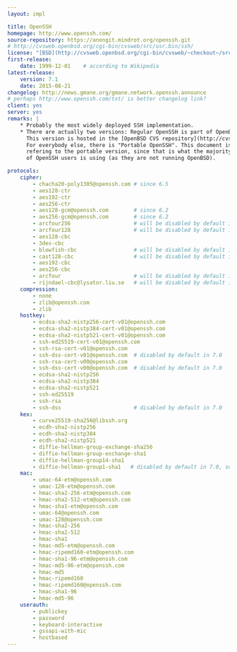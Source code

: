 ```yaml
---
layout: impl

title: OpenSSH
homepage: http://www.openssh.com/
source-repository: https://anongit.mindrot.org/openssh.git
# http://cvsweb.openbsd.org/cgi-bin/cvsweb/src/usr.bin/ssh/
license: "[BSD](http://cvsweb.openbsd.org/cgi-bin/cvsweb/~checkout~/src/usr.bin/ssh/LICENCE)"
first-release:
    date: 1999-12-01    # according to Wikipedia
latest-release:
    version: 7.1
    date: 2015-08-21
changelog: http://news.gmane.org/gmane.network.openssh.announce
# perhaps http://www.openssh.com/txt/ is better changelog link?
client: yes
server: yes
remarks: |
    * Probably the most widely deployed SSH implementation.
    * There are actually two versions: Regular OpenSSH is part of OpenBSD.
      This version is hosted in the [OpenBSD CVS repository](http://cvsweb.openbsd.org/cgi-bin/cvsweb/src/usr.bin/ssh/).
      For everybody else, there is "Portable OpenSSH". This document is
      refering to the portable version, since that is what the majority
      of OpenSSH users is using (as they are not running OpenBSD).

protocols:
    cipher:
        - chacha20-poly1305@openssh.com # since 6.5
        - aes128-ctr
        - aes192-ctr
        - aes256-ctr
        - aes128-gcm@openssh.com        # since 6.2
        - aes256-gcm@openssh.com        # since 6.2
        - arcfour256                    # will be disabled by default in a future version
        - arcfour128                    # will be disabled by default in a future version
        - aes128-cbc
        - 3des-cbc
        - blowfish-cbc                  # will be disabled by default in a future version
        - cast128-cbc                   # will be disabled by default in a future version
        - aes192-cbc
        - aes256-cbc
        - arcfour                       # will be disabled by default in a future version
        - rijndael-cbc@lysator.liu.se   # will be disabled by default in a future version
    compression:
        - none
        - zlib@openssh.com
        - zlib
    hostkey:
        - ecdsa-sha2-nistp256-cert-v01@openssh.com
        - ecdsa-sha2-nistp384-cert-v01@openssh.com
        - ecdsa-sha2-nistp521-cert-v01@openssh.com
        - ssh-ed25519-cert-v01@openssh.com
        - ssh-rsa-cert-v01@openssh.com
        - ssh-dss-cert-v01@openssh.com  # disabled by default in 7.0
        - ssh-rsa-cert-v00@openssh.com
        - ssh-dss-cert-v00@openssh.com  # disabled by default in 7.0
        - ecdsa-sha2-nistp256
        - ecdsa-sha2-nistp384
        - ecdsa-sha2-nistp521
        - ssh-ed25519
        - ssh-rsa
        - ssh-dss                       # disabled by default in 7.0
    kex:
        - curve25519-sha256@libssh.org
        - ecdh-sha2-nistp256
        - ecdh-sha2-nistp384
        - ecdh-sha2-nistp521
        - diffie-hellman-group-exchange-sha256
        - diffie-hellman-group-exchange-sha1
        - diffie-hellman-group14-sha1
        - diffie-hellman-group1-sha1   # disabled by default in 7.0, susceptible to logjam
    mac:
        - umac-64-etm@openssh.com
        - umac-128-etm@openssh.com
        - hmac-sha2-256-etm@openssh.com
        - hmac-sha2-512-etm@openssh.com
        - hmac-sha1-etm@openssh.com
        - umac-64@openssh.com
        - umac-128@openssh.com
        - hmac-sha2-256
        - hmac-sha2-512
        - hmac-sha1
        - hmac-md5-etm@openssh.com
        - hmac-ripemd160-etm@openssh.com
        - hmac-sha1-96-etm@openssh.com
        - hmac-md5-96-etm@openssh.com
        - hmac-md5
        - hmac-ripemd160
        - hmac-ripemd160@openssh.com
        - hmac-sha1-96
        - hmac-md5-96
    userauth:
        - publickey
        - password
        - keyboard-interactive
        - gssapi-with-mic
        - hostbased
---
```

